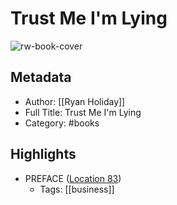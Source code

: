 # Trust Me I'm Lying

![rw-book-cover](https://images-na.ssl-images-amazon.com/images/I/61NUh6EuKsL._SL200_.jpg)

## Metadata
- Author: [[Ryan Holiday]]
- Full Title: Trust Me I'm Lying
- Category: #books

## Highlights
- PREFACE ([Location 83](https://readwise.io/to_kindle?action=open&asin=B076VS1DPB&location=83))
    - Tags: [[business]] 
